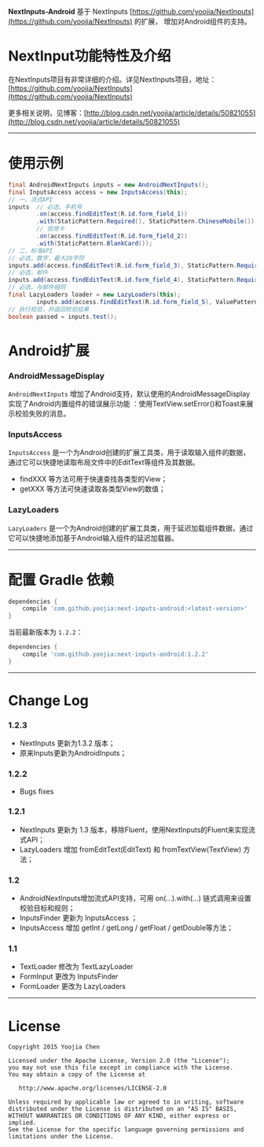 
**NextInputs-Android** 基于 NextInputs [https://github.com/yoojia/NextInputs](https://github.com/yoojia/NextInputs) 的扩展，
增加对Android组件的支持。

# NextInput功能特性及介绍

在NextInputs项目有非常详细的介绍。详见NextInputs项目，地址：[https://github.com/yoojia/NextInputs](https://github.com/yoojia/NextInputs)

更多相关说明，见博客：[http://blog.csdn.net/yoojia/article/details/50821055](http://blog.csdn.net/yoojia/article/details/50821055)

----

# 使用示例

```java
final AndroidNextInputs inputs = new AndroidNextInputs();
final InputsAccess access = new InputsAccess(this);
// 一、流式API
inputs  // 必选，手机号
        .on(access.findEditText(R.id.form_field_1))
        .with(StaticPattern.Required(), StaticPattern.ChineseMobile())
        // 信用卡
        .on(access.findEditText(R.id.form_field_2))
        .with(StaticPattern.BlankCard());
// 二、标准API
// 必选，数字，最大20字符
inputs.add(access.findEditText(R.id.form_field_3), StaticPattern.Required(), StaticPattern.Digits(), ValuePattern.MaxLength(20));
// 必选，邮件
inputs.add(access.findEditText(R.id.form_field_4), StaticPattern.Required(), StaticPattern.Email());
// 必选，与邮件相同
final LazyLoaders loader = new LazyLoaders(this);
        inputs.add(access.findEditText(R.id.form_field_5), ValuePattern.Required(), ValuePattern.EqualsTo(loader.fromEditText(R.id.form_field_4)));
// 执行校验，并返回校验结果
boolean passed = inputs.test();

```

# Android扩展

### AndroidMessageDisplay

`AndroidNextInputs` 增加了Android支持，默认使用的AndroidMessageDisplay实现了Android内置组件的错误展示功能 ：使用TextView.setError()和Toast来展示校验失败的消息。

### InputsAccess

`InputsAccess` 是一个为Android创建的扩展工具类，用于读取输入组件的数据，通过它可以快捷地读取布局文件中的EditText等组件及其数据。

- findXXX 等方法可用于快速查找各类型的View；
- getXXX 等方法可快速读取各类型View的数值；

### LazyLoaders

`LazyLoaders` 是一个为Android创建的扩展工具类，用于延迟加载组件数据，通过它可以快捷地添加基于Android输入组件的延迟加载器。

----

# 配置 Gradle 依赖

```groovy
dependencies {
    compile 'com.github.yoojia:next-inputs-android:<latest-version>'
}
```

当前最新版本为 `1.2.2`：

```groovy
dependencies {
    compile 'com.github.yoojia:next-inputs-android:1.2.2'
}
```
----

# Change Log

### 1.2.3

- NextInputs 更新为1.3.2 版本；
- 原来Inputs更新为AndroidInputs；

### 1.2.2

- Bugs fixes

### 1.2.1

- NextInputs 更新为 1.3 版本，移除Fluent，使用NextInputs的Fluent来实现流式API；
- LazyLoaders 增加 fromEditText(EditText) 和 fromTextView(TextView) 方法；

### 1.2

- AndroidNextInputs增加流式API支持，可用 on(...).with(...) 链式调用来设置校验目标和规则；
- InputsFinder 更新为 InputsAccess ；
- InputsAccess 增加 getInt / getLong / getFloat / getDouble等方法；

### 1.1

- TextLoader 修改为 TextLazyLoader
- FormInput 更改为 InputsFinder
- FormLoader 更改为 LazyLoaders

----

# License

    Copyright 2015 Yoojia Chen

    Licensed under the Apache License, Version 2.0 (the "License");
    you may not use this file except in compliance with the License.
    You may obtain a copy of the License at

       http://www.apache.org/licenses/LICENSE-2.0

    Unless required by applicable law or agreed to in writing, software
    distributed under the License is distributed on an "AS IS" BASIS,
    WITHOUT WARRANTIES OR CONDITIONS OF ANY KIND, either express or implied.
    See the License for the specific language governing permissions and
    limitations under the License.


